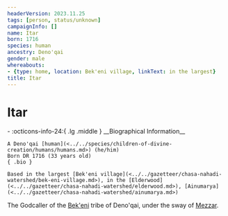 ```yaml
---
headerVersion: 2023.11.25
tags: [person, status/unknown]
campaignInfo: []
name: Itar
born: 1716
species: human
ancestry: Deno'qai
gender: male
whereabouts:
- {type: home, location: Bek'eni village, linkText: in the largest}
title: Itar
---
```

# Itar
<div class="grid cards ext-narrow-margin ext-one-column" markdown>
- :octicons-info-24:{ .lg .middle } __Biographical Information__

    A Deno'qai [human](<../../species/children-of-divine-creation/humans/humans.md>) (he/him)  
    Born DR 1716 (33 years old)  
    { .bio }

    Based in the largest [Bek'eni village](<../../gazetteer/chasa-nahadi-watershed/bek-eni-village.md>), in the [Elderwood](<../../gazetteer/chasa-nahadi-watershed/elderwood.md>), [Ainumarya](<../../gazetteer/chasa-nahadi-watershed/ainumarya.md>)
</div>


The Godcaller of the [Bek'eni](<../../groups/deno-qai-tribes/bek-eni.md>) tribe of Deno'qai, under the sway of [Mezzar](<../other-nonhumans/mezzar.md>).

